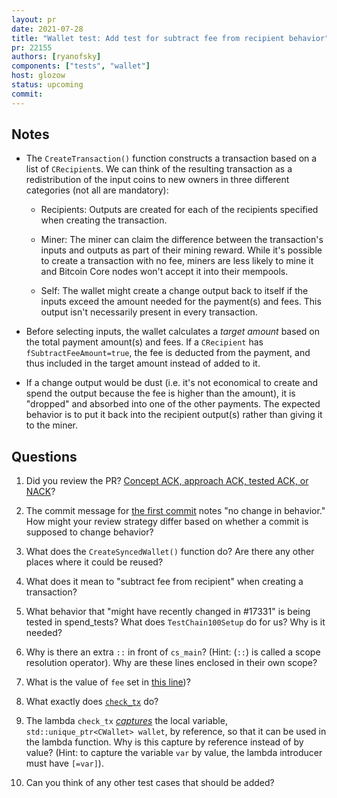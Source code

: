 ```yaml
---
layout: pr
date: 2021-07-28
title: "Wallet test: Add test for subtract fee from recipient behavior"
pr: 22155
authors: [ryanofsky]
components: ["tests", "wallet"]
host: glozow
status: upcoming
commit:
---
```


## Notes

- The `CreateTransaction()` function constructs a transaction based on a list of `CRecipient`s. We can
think of the resulting transaction as a redistribution of the input coins to new owners in three
different categories (not all are mandatory):

	- Recipients: Outputs are created for each of the recipients specified when creating the transaction.

	- Miner: The miner can claim the difference between the transaction's inputs and outputs as part of their
  mining reward. While it's possible to create a transaction with no fee, miners are less likely to
mine it and Bitcoin Core nodes won't accept it into their mempools.

	- Self: The wallet might create a change output back to itself if the inputs exceed the amount needed for
  the payment(s) and fees. This output isn't necessarily present in every transaction.

- Before selecting inputs, the wallet calculates a *target amount* based on the total payment
  amount(s) and fees. If a `CRecipient` has `fSubtractFeeAmount=true`, the fee is deducted from the
payment, and thus included in the target amount instead of added to it.

- If a change output would be dust (i.e. it's not economical to create and spend the output because the
  fee is higher than the amount), it is "dropped" and absorbed into one of the other payments.
The expected behavior is to put it back into the recipient output(s) rather than giving it to the miner.


## Questions

1. Did you review the PR? [Concept ACK, approach ACK, tested ACK, or NACK](https://github.com/bitcoin/bitcoin/blob/master/CONTRIBUTING.md#peer-review)?

2. The commit message for [the first
   commit](https://github.com/bitcoin/bitcoin/pull/22155/commits/2565478c813fb7278153b113de4b9338fc186872)
notes "no change in behavior." How might your review strategy differ based on whether a commit is
supposed to change behavior?

3. What does the `CreateSyncedWallet()` function do? Are there any other places where it could be
reused?

4. What does it mean to "subtract fee from recipient" when creating a transaction?

5. What behavior that "might have recently changed in #17331" is being tested in spend\_tests?
What does `TestChain100Setup` do for us? Why is it needed?

6. Why is there an extra `::` in front of `cs_main`? (Hint: (`::`) is called a scope resolution operator). Why are these lines enclosed in their own scope?

7. What is the value of `fee` set in [this
line](https://github.com/bitcoin/bitcoin/blob/fe6dc76b7c9c5405f37464a3b19fcf82aaf22861/src/wallet/test/spend_tests.cpp#L44))?

8. What exactly does
[`check_tx`](https://github.com/bitcoin/bitcoin/blob/fe6dc76b7c9c5405f37464a3b19fcf82aaf22861/src/wallet/test/spend_tests.cpp#L25-L40)
do?

9. The lambda `check_tx`
[_captures_](https://en.cppreference.com/w/cpp/language/lambda#Lambda_capture) the local variable,
`std::unique_ptr<CWallet> wallet`, by reference, so that it can be used in the lambda function. Why
is this capture by reference instead of by value? (Hint: to capture the variable `var` by value, the
lambda introducer must have `[=var]`).

10. Can you think of any other test cases that should be added?

<!-- TODO: After meeting, uncomment and add meeting log between the irc tags
## Meeting Log

{% irc %}
{% endirc %}
-->
